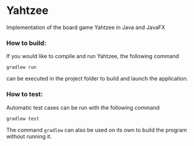 # Yahtzee
Implementation of the board game Yahtzee in Java and JavaFX


### How to build:

If you would like to compile and run Yahtzee, the following command
```
gradlew run
```
can be executed in the project folder to build and launch the application.

### How to test:
Automatic test cases can be run with the following command
```
gradlew test
```

The command `gradlew` can also be used on its own to build the program without running it.
